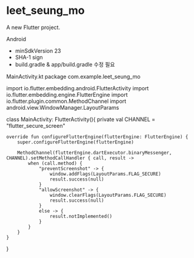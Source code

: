 # leet_seung_mo

A new Flutter project.

Android
- minSdkVersion 23
- SHA-1 sign
- build.gradle & app/build.gradle 수정 필요
  
MainActivity.kt
package com.example.leet_seung_mo

import io.flutter.embedding.android.FlutterActivity
import io.flutter.embedding.engine.FlutterEngine
import io.flutter.plugin.common.MethodChannel
import android.view.WindowManager.LayoutParams

class MainActivity: FlutterActivity(){
    private val CHANNEL = "flutter_secure_screen"

    override fun configureFlutterEngine(flutterEngine: FlutterEngine) {
        super.configureFlutterEngine(flutterEngine)
        
        MethodChannel(flutterEngine.dartExecutor.binaryMessenger, CHANNEL).setMethodCallHandler { call, result ->
            when (call.method) {
                "preventScreenshot" -> {
                    window.addFlags(LayoutParams.FLAG_SECURE)
                    result.success(null)
                }
                "allowScreenshot" -> {
                    window.clearFlags(LayoutParams.FLAG_SECURE)
                    result.success(null)
                }
                else -> {
                    result.notImplemented()
                }
            }
        }
    }
}
